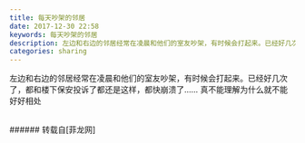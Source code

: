 ```yaml
---
title: 每天吵架的邻居
date: 2017-12-30 22:58
keywords: 每天吵架的邻居
description: 左边和右边的邻居经常在凌晨和他们的室友吵架，有时候会打起来。已经好几次了，都和楼下保安投诉了都还是这样，都快崩溃了…… 真不能理解为什么就不能好好相处
categories: sharing
---
```

<td class="t_f" id="postmessage_1066398">

左边和右边的邻居经常在凌晨和他们的室友吵架，有时候会打起来。已经好几次了，都和楼下保安投诉了都还是这样，都快崩溃了…… 真不能理解为什么就不能好好相处<br/>
<img alt="" border="0" class="zoom" data-cf-modified-ec2950862ab2a1656dec0424-="" file="http://www.flw.ph/data/appbyme/upload/image/201712/30/01DJ2nmVwC1p.jpg" id="aimg_IwqJn" lazyloadthumb="1" onclick="" onmouseover="" src="http://www.flw.ph/data/appbyme/upload/image/201712/30/01DJ2nmVwC1p.jpg"/><br/>
<br/>
</td>
###### 转载自[菲龙网]